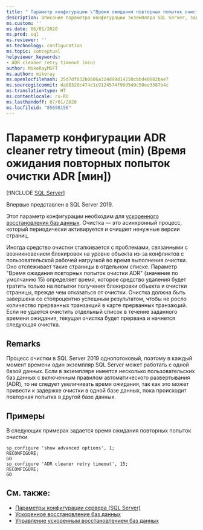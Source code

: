 ```yaml
---
title: " Параметр конфигурации \"Время ожидания повторных попыток очистки ADR (мин)\" | Документация Майкрософт"
description: Описание параметра конфигурации экземпляра SQL Server, задающего время ожидания повторных попыток очистки ADR.
ms.custom: ''
ms.date: 06/01/2020
ms.prod: sql
ms.reviewer: ''
ms.technology: configuration
ms.topic: conceptual
helpviewer_keywords:
- ADR cleaner retry timeout (min)
author: MikeRayMSFT
ms.author: mikeray
ms.openlocfilehash: 25d7df032b0606a324d98d14258cbbd40602bae7
ms.sourcegitcommit: da88320c474c1c9124574f90d549c50ee3387b4c
ms.translationtype: HT
ms.contentlocale: ru-RU
ms.lasthandoff: 07/01/2020
ms.locfileid: "85698156"
---
```

# <a name="adr-cleaner-retry-timeout-min-configuration-option"></a>Параметр конфигурации ADR cleaner retry timeout (min) (Время ожидания повторных попыток очистки ADR [мин])

 [!INCLUDE [SQL Server](../../includes/applies-to-version/sqlserver.md)]

Впервые представлен в SQL Server 2019.

Этот параметр конфигурации необходим для [ускоренного восстановления баз данных](../../relational-databases/accelerated-database-recovery-concepts.md). Очистка — это асинхронный процесс, который периодически активируется и очищает ненужные версии страниц.

Иногда средство очистки сталкивается с проблемами, связанными с возникновением блокировок на уровне объекта из-за конфликтов с пользовательской рабочей нагрузкой во время выполнения очистки. Оно отслеживает такие страницы в отдельном списке. Параметр "Время ожидания повторных попыток очистки ADR" (значение по умолчанию 15) определяет время, которое средство удаления будет тратить только на попытки получения блокировки объекта и очистки страницы, прежде чем отказаться от очистки. Очистка должна быть завершена со стопроцентно успешным результатом, чтобы не росло количество прерванных транзакций в карте прерванных транзакций. Если не удается очистить отдельный список в течение заданного времени ожидания, текущая очистка будет прервана и начнется следующая очистка.

## <a name="remarks"></a>Remarks  

Процесс очистки в SQL Server 2019 однопотоковый, поэтому в каждый момент времени один экземпляр SQL Server может работать с одной базой данных. Если в экземпляре имеется несколько пользовательских баз данных с включенным правилом автоматического развертывания (ADR), то не следует увеличивать время ожидания, так как это может привести к задержке очистки в одной базе данных, пока происходит повторная попытка в другой базе данных.

## <a name="examples"></a>Примеры

В следующих примерах задается время ожидания повторных попыток очистки.

```tsql
sp_configure 'show advanced options', 1;  
RECONFIGURE;
GO 
sp_configure 'ADR cleaner retry timeout', 15;  
RECONFIGURE;  
GO  
```  

## <a name="see-also"></a>См. также:  

- [Параметры конфигурации сервера (SQL Server)](../../database-engine/configure-windows/server-configuration-options-sql-server.md)
- [Ускоренное восстановление баз данных](../../relational-databases/accelerated-database-recovery-concepts.md)
- [Управление ускоренным восстановлением баз данных](../../relational-databases/accelerated-database-recovery-management.md)